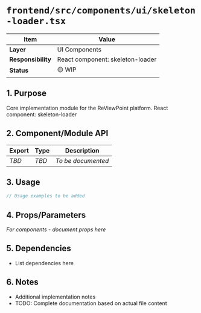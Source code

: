 # `frontend/src/components/ui/skeleton-loader.tsx`

| Item               | Value                                                              |
| ------------------ | ------------------------------------------------------------------ |
| **Layer**          | UI Components                                                           |
| **Responsibility** | React component: skeleton-loader                                                   |
| **Status**         | 🟡 WIP                                                            |

## 1. Purpose

Core implementation module for the ReViewPoint platform. React component: skeleton-loader

## 2. Component/Module API

| Export       | Type     | Description            |
| ------------ | -------- | ---------------------- |
| *TBD*        | *TBD*    | *To be documented*     |

## 3. Usage

```typescript
// Usage examples to be added
```

## 4. Props/Parameters

*For components - document props here*

## 5. Dependencies

- List dependencies here

## 6. Notes

- Additional implementation notes
- TODO: Complete documentation based on actual file content
